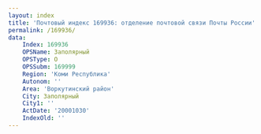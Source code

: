 ```yaml
---
layout: index
title: 'Почтовый индекс 169936: отделение почтовой связи Почты России'
permalink: /169936/
data:
    Index: 169936
    OPSName: Заполярный
    OPSType: О
    OPSSubm: 169999
    Region: 'Коми Республика'
    Autonom: ''
    Area: 'Воркутинский район'
    City: Заполярный
    City1: ''
    ActDate: '20001030'
    IndexOld: ''
---
```


